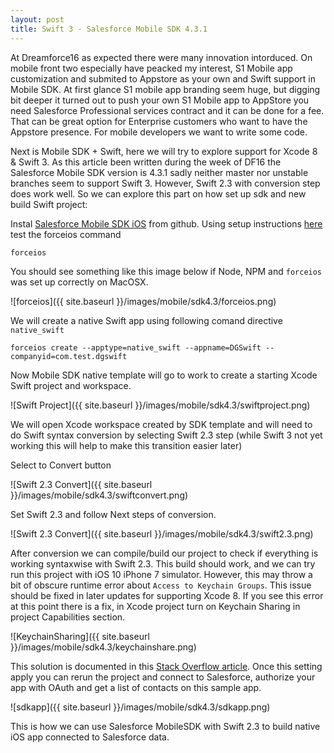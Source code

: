 ```yaml
---
layout: post
title: Swift 3 - Salesforce Mobile SDK 4.3.1
---
```


At Dreamforce16 as expected there were many innovation intorduced. On mobile front two especially have peacked my interest, S1 Mobile app customization and submited to Appstore as your own and Swift support in Mobile SDK. At first glance S1 mobile app branding seem huge, but digging bit deeper it turned out to push your own S1 Mobile app to AppStore you need Salesforce Professional services contract and it can be done for a fee. That can be great option for Enterprise customers who want to have the Appstore presence. For mobile developers we want to write some code. 

Next is Mobile SDK + Swift, here we will try to explore support for Xcode 8 & Swift 3. As this article been written during the week of DF16 the Salesforce Mobile SDK version is 4.3.1 sadly neither master nor unstable branches seem to support Swift 3. However, Swift 2.3 with conversion step does work well. So we can explore this part on how set up sdk and new build Swift project:

Instal [Salesforce Mobile SDK iOS](https://github.com/forcedotcom/SalesforceMobileSDK-iOS) from github.
Using setup instructions [here](https://developer.salesforce.com/docs/atlas.en-us.noversion.mobile_sdk.meta/mobile_sdk/install_ios.htm#install_ios) test the forceios command

```
forceios
```
You should see something like this image below if Node, NPM and `forceios` was set up correctly on MacOSX.

![forceios]({{ site.baseurl }}/images/mobile/sdk4.3/forceios.png)

We will create a native Swift app using following comand directive `native_swift`

```
forceios create --apptype=native_swift --appname=DGSwift --companyid=com.test.dgswift

```
Now Mobile SDK native template will go to work to create a starting Xcode Swift project and workspace.

![Swift Project]({{ site.baseurl }}/images/mobile/sdk4.3/swiftproject.png)

We will open Xcode workspace created by SDK template and will need to do Swift syntax conversion by selecting Swift 2.3 step (while Swift 3 not yet working this will help to make this transition easier later)

Select to Convert button

![Swift 2.3 Convert]({{ site.baseurl }}/images/mobile/sdk4.3/swiftconvert.png)

Set Swift 2.3 and follow Next steps of conversion.

![Swift 2.3 Convert]({{ site.baseurl }}/images/mobile/sdk4.3/swift2.3.png)

After conversion we can compile/build our project to check if everything is working syntaxwise with Swift 2.3. This build should work, and we can try run this project with iOS 10 iPhone 7 simulator. However, this may throw a bit of obscure runtime error about `Access to Keychain Groups`. This issue should be fixed in later updates for supporting Xcode 8. If you see this error at this point there is a fix, in Xcode project turn on Keychain Sharing in project Capabilities section.

![KeychainSharing]({{ site.baseurl }}/images/mobile/sdk4.3/keychainshare.png)

This solution is documented in this [Stack Overflow article](http://stackoverflow.com/questions/38456471/secitemadd-always-returns-error-34018-in-xcode-8-in-ios-10-simulator). Once this setting apply you can rerun the project and connect to Salesforce, authorize your app with OAuth and get a list of contacts on this sample app.

![sdkapp]({{ site.baseurl }}/images/mobile/sdk4.3/sdkapp.png)

This is how we can use Salesforce MobileSDK with Swift 2.3 to build native iOS app connected to Salesforce data.




